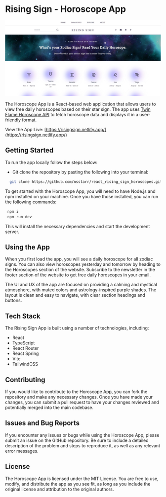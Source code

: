 # Rising Sign - Horoscope App

<img src="public/assets/screenshot_app.jpg" width="800"/>

The Horoscope App is a React-based web application that allows users to view free daily horoscopes based on their star sign. The app uses [Twin Flame Horoscope API](https://github.com/TwinFlame-Development/horoscopeAPI) to fetch horoscope data and displays it in a user-friendly format.

View the App Live: [https://risingsign.netlify.app/](https://risingsign.netlify.app/)

## Getting Started

To run the app locally follow the steps below:

- Git clone the repository by pasting the following into your terminal:

```bash
  git clone https://github.com/nsstarr/react_rising_sign_horoscopes.git
```
To get started with the Horoscope App, you will need to have Node.js and npm installed on your machine. Once you have those installed, you can run the following commands:

```bash
 npm i
 npm run dev
```
This will install the necessary dependencies and start the development server.

## Using the App

When you first load the app, you will see a daily horoscope for all zodiac signs. You can also view horoscopes yesterday and tomorrow by heading to the Horoscopes section of the website. Subscribe to the newsletter in the footer section of the website to get free daily horoscopes in your email.

The UI and UX of the app are focused on providing a calming and mystical atmosphere, with muted colors and astrology-inspired purple shades. The layout is clean and easy to navigate, with clear section headings and buttons.

## Tech Stack
The Rising Sign App is built using a number of technologies, including:

 - React
 - TypeScript
 - React Router
 - React Spring
 - Vite
 - TailwindCSS

## Contributing
If you would like to contribute to the Horoscope App, you can fork the repository and make any necessary changes. Once you have made your changes, you can submit a pull request to have your changes reviewed and potentially merged into the main codebase.

## Issues and Bug Reports

If you encounter any issues or bugs while using the Horoscope App, please submit an issue on the GitHub repository. Be sure to include a detailed description of the problem and steps to reproduce it, as well as any relevant error messages.
## License

The Horoscope App is licensed under the MIT License. You are free to use, modify, and distribute the app as you see fit, as long as you include the original license and attribution to the original authors.